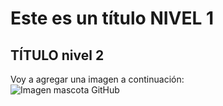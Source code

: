 # Este es un título NIVEL 1
## TÍTULO nivel 2
Voy a agregar una imagen a continuación:  
![Imagen mascota GitHub](https://github.com/user-attachments/assets/c590e459-3ff7-4852-800e-5505b7f869d7)

